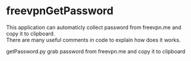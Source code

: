 # freevpnGetPassword
This application can automaticly collect password from freevpn.me and copy it to clipboard.  
There are many useful comments in code to explain how does it works.

getPassword.py grab password from freevpn.me and copy it to clipboard
